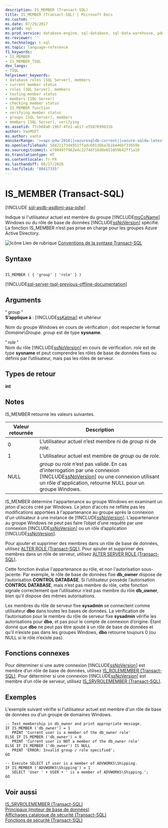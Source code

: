 ```yaml
---
description: IS_MEMBER (Transact-SQL)
title: IS_MEMBER (Transact-SQL) | Microsoft Docs
ms.custom: ''
ms.date: 07/29/2017
ms.prod: sql
ms.prod_service: database-engine, sql-database, sql-data-warehouse, pdw
ms.reviewer: ''
ms.technology: t-sql
ms.topic: language-reference
f1_keywords:
- IS_MEMBER
- IS_MEMBER_TSQL
dev_langs:
- TSQL
helpviewer_keywords:
- database roles [SQL Server], members
- current member status
- roles [SQL Server], members
- testing member status
- members [SQL Server]
- checking member status
- IS_MEMBER function
- verifying member status
- groups [SQL Server], members
- members [SQL Server], verifying
ms.assetid: 77cb68a0-19b7-4fe1-ab17-e5587699631b
author: VanMSFT
ms.author: vanto
monikerRange: '>=aps-pdw-2016||=azuresqldb-current||=azure-sqldw-latest||>=sql-server-2016||=sqlallproducts-allversions||>=sql-server-linux-2017||=azuresqldb-mi-current'
ms.openlocfilehash: 5d421173d4951ffadc60136ba761b446bf33b59b
ms.sourcegitcommit: e700497f962e4c2274df16d9e651059b42ff1a10
ms.translationtype: HT
ms.contentlocale: fr-FR
ms.lasthandoff: 08/17/2020
ms.locfileid: "88417335"
---
```

# <a name="is_member-transact-sql"></a>IS_MEMBER (Transact-SQL)
[!INCLUDE [sql-asdb-asdbmi-asa-pdw](../../includes/applies-to-version/sql-asdb-asdbmi-asa-pdw.md)]

  Indique si l'utilisateur actuel est membre du groupe [!INCLUDE[msCoName](../../includes/msconame-md.md)] Windows ou du rôle de base de données [!INCLUDE[ssNoVersion](../../includes/ssnoversion-md.md)] spécifié. La fonction IS_MEMBER n’est pas prise en charge pour les groupes Azure Active Directory.  
  
 ![Icône Lien de rubrique](../../database-engine/configure-windows/media/topic-link.gif "Icône du lien de rubrique") [Conventions de la syntaxe Transact-SQL](../../t-sql/language-elements/transact-sql-syntax-conventions-transact-sql.md)  
  
## <a name="syntax"></a>Syntaxe  
  
```syntaxsql
  
IS_MEMBER ( { 'group' | 'role' } )  
```  
  
[!INCLUDE[sql-server-tsql-previous-offline-documentation](../../includes/sql-server-tsql-previous-offline-documentation.md)]

## <a name="arguments"></a>Arguments
 **'** *group* **'**  
**S’applique à** : [!INCLUDE[ssKatmai](../../includes/sskatmai-md.md)] et ultérieur
  
 Nom du groupe Windows en cours de vérification ; doit respecter le format *Domaine*\\*Groupe*. *group* est de type **sysname**.  
  
 **'** *role* **'**  
 Nom du rôle [!INCLUDE[ssNoVersion](../../includes/ssnoversion-md.md)] en cours de vérification. *role* est de type **sysname** et peut comprendre les rôles de base de données fixes ou définis par l’utilisateur, mais pas les rôles de serveur.  
  
## <a name="return-types"></a>Types de retour  
 **int**  
  
## <a name="remarks"></a>Notes  
 IS_MEMBER retourne les valeurs suivantes.  
  
|Valeur retournée|Description|  
|------------------|-----------------|  
|0|L’utilisateur actuel n’est membre ni de *group* ni de *role*.|  
|1|L’utilisateur actuel est membre de *group* ou de *role*.|  
|NULL|*group* ou *role* n’est pas valide. En cas d'interrogation par une connexion [!INCLUDE[ssNoVersion](../../includes/ssnoversion-md.md)] ou une connexion utilisant un rôle d'application, retourne NULL pour un groupe Windows.|  
  
 IS_MEMBER détermine l'appartenance au groupe Windows en examinant un jeton d'accès créé par Windows. Le jeton d'accès ne reflète pas les modifications apportées à l'appartenance au groupe après la connexion d'un utilisateur à une instance de [!INCLUDE[ssNoVersion](../../includes/ssnoversion-md.md)]. L’appartenance au groupe Windows ne peut pas faire l’objet d’une requête par une connexion [!INCLUDE[ssNoVersion](../../includes/ssnoversion-md.md)] ou un rôle d’application [!INCLUDE[ssNoVersion](../../includes/ssnoversion-md.md)].  
  
 Pour ajouter et supprimer des membres dans un rôle de base de données, utilisez [ALTER ROLE &#40;Transact-SQL&#41;](../../t-sql/statements/alter-role-transact-sql.md). Pour ajouter et supprimer des membres dans un rôle de serveur, utilisez [ALTER SERVER ROLE &#40;Transact-SQL&#41;](../../t-sql/statements/alter-server-role-transact-sql.md).  
  
 Cette fonction évalue l'appartenance au rôle, et non l'autorisation sous-jacente. Par exemple, le rôle de base de données fixe **db_owner** dispose de l’autorisation **CONTROL DATABASE**. Si l’utilisateur possède l’autorisation **CONTROL DATABASE**, mais n’est pas membre du rôle, cette fonction signale correctement que l’utilisateur n’est pas membre du rôle **db_owner**, bien qu’il dispose des mêmes autorisations.  
  
 Les membres du rôle de serveur fixe **sysadmin** se connectent comme utilisateur **dbo** dans toutes les bases de données. La vérification de l’autorisation pour le membre du rôle de serveur fixe **sysadmin** vérifie les autorisations pour **dbo**, et pas pour le compte de connexion d’origine. Étant donné que **dbo** ne peut pas être ajouté à un rôle de base de données et qu’il n’existe pas dans les groupes Windows, **dbo** retourne toujours 0 (ou NULL si le rôle n’existe pas).  
  
## <a name="related-functions"></a>Fonctions connexes  
 Pour déterminer si une autre connexion [!INCLUDE[ssNoVersion](../../includes/ssnoversion-md.md)] est membre d’un rôle de base de données, utilisez [IS_ROLEMEMBER &#40;Transact-SQL&#41;](../../t-sql/functions/is-rolemember-transact-sql.md). Pour déterminer si une connexion [!INCLUDE[ssNoVersion](../../includes/ssnoversion-md.md)] est membre d’un rôle de serveur, utilisez [IS_SRVROLEMEMBER &#40;Transact-SQL&#41;](../../t-sql/functions/is-srvrolemember-transact-sql.md).  
  
## <a name="examples"></a>Exemples  
 L'exemple suivant vérifie si l'utilisateur actuel est membre d'un rôle de base de données ou d'un groupe de domaines Windows.  
  
```  
-- Test membership in db_owner and print appropriate message.  
IF IS_MEMBER ('db_owner') = 1  
   PRINT 'Current user is a member of the db_owner role'  
ELSE IF IS_MEMBER ('db_owner') = 0  
   PRINT 'Current user is NOT a member of the db_owner role'  
ELSE IF IS_MEMBER ('db_owner') IS NULL  
   PRINT 'ERROR: Invalid group / role specified';  
GO  
  
-- Execute SELECT if user is a member of ADVWORKS\Shipping.  
IF IS_MEMBER ('ADVWORKS\Shipping') = 1  
   SELECT 'User ' + USER + ' is a member of ADVWORKS\Shipping.';   
GO  
```  
  
## <a name="see-also"></a>Voir aussi  
 [IS_SRVROLEMEMBER &#40;Transact-SQL&#41;](../../t-sql/functions/is-srvrolemember-transact-sql.md)   
 [Principaux &#40;moteur de base de données&#41;](../../relational-databases/security/authentication-access/principals-database-engine.md)   
 [Affichages catalogue de sécurité &#40;Transact-SQL&#41;](../../relational-databases/system-catalog-views/security-catalog-views-transact-sql.md)   
 [Fonctions de sécurité &#40;Transact-SQL&#41;](../../t-sql/functions/security-functions-transact-sql.md)  
  
  

